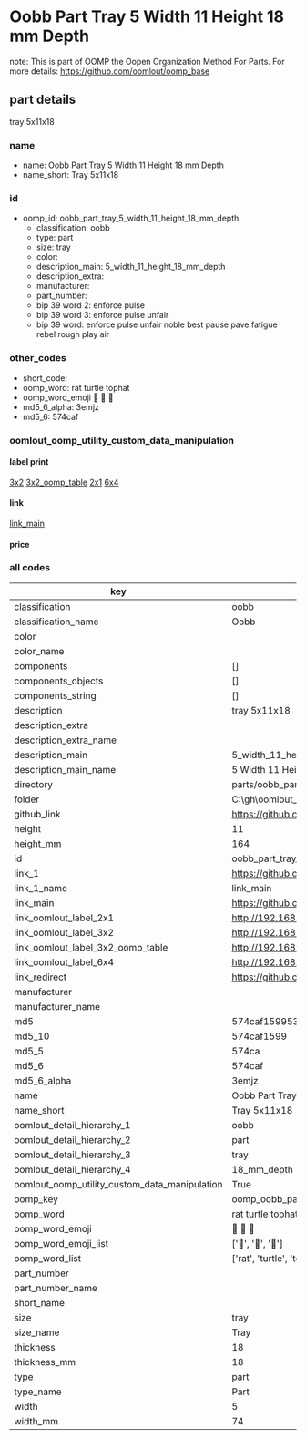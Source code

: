 # Oobb Part Tray 5 Width 11 Height 18 mm Depth  

note: This is part of OOMP the Oopen Organization Method For Parts. For more details: https://github.com/oomlout/oomp_base

##  part details
  



tray 5x11x18



### name
* name: Oobb Part Tray 5 Width 11 Height 18 mm Depth
* name_short: Tray 5x11x18 
### id
* oomp_id: oobb_part_tray_5_width_11_height_18_mm_depth
  * classification: oobb
  * type: part
  * size: tray
  * color: 
  * description_main: 5_width_11_height_18_mm_depth
  * description_extra: 
  * manufacturer: 
  * part_number: 
  * bip 39 word 2: enforce pulse
  * bip 39 word 3: enforce pulse unfair
  * bip 39 word: enforce pulse unfair noble best pause pave fatigue rebel rough play air

### other_codes
* short_code: 
* oomp_word: rat turtle tophat
* oomp_word_emoji :rat: :turtle: :tophat:
* md5_6_alpha: 3emjz
* md5_6: 574caf






### oomlout_oomp_utility_custom_data_manipulation
#### label print
[3x2](http://192.168.1.245:1112/?label=oomp%203emjz)
[3x2_oomp_table](http://192.168.1.108:1112/?label=oomp%203emjz)
[2x1](http://192.168.1.242:1112/?label=oomp%203emjz)
[6x4](http://192.168.1.55:1112/?label=oomp%203emjz)    

#### link

[link_main](https://github.com/oomlout/oomlout_oobb_version_4_generated_parts/tree/main/navigation_oomp/oobb/part/tray/5_width_11_height_18_mm_depth/part)                              

#### price







### all codes 
| key | value |  
| --- | --- |  
| classification | oobb |  
| classification_name | Oobb |  
| color |  |  
| color_name |  |  
| components | [] |  
| components_objects | [] |  
| components_string | [] |  
| description | tray 5x11x18 |  
| description_extra |  |  
| description_extra_name |  |  
| description_main | 5_width_11_height_18_mm_depth |  
| description_main_name | 5 Width 11 Height 18 mm Depth |  
| directory | parts/oobb_part_tray_5_width_11_height_18_mm_depth |  
| folder | C:\gh\oomlout_oobb_version_4_generated_parts\parts\oobb_part_tray_5_width_11_height_18_mm_depth |  
| github_link | https://github.com/oomlout/oomlout_oomp_part_src/tree/main/parts/oobb_part_tray_5_width_11_height_18_mm_depth |  
| height | 11 |  
| height_mm | 164 |  
| id | oobb_part_tray_5_width_11_height_18_mm_depth |  
| link_1 | https://github.com/oomlout/oomlout_oobb_version_4_generated_parts/tree/main/navigation_oomp/oobb/part/tray/5_width_11_height_18_mm_depth/part |  
| link_1_name | link_main |  
| link_main | https://github.com/oomlout/oomlout_oobb_version_4_generated_parts/tree/main/navigation_oomp/oobb/part/tray/5_width_11_height_18_mm_depth/part |  
| link_oomlout_label_2x1 | http://192.168.1.242:1112/?label=oomp%203emjz |  
| link_oomlout_label_3x2 | http://192.168.1.245:1112/?label=oomp%203emjz |  
| link_oomlout_label_3x2_oomp_table | http://192.168.1.108:1112/?label=oomp%203emjz |  
| link_oomlout_label_6x4 | http://192.168.1.55:1112/?label=oomp%203emjz |  
| link_redirect | https://github.com/oomlout/oomlout_oobb_version_4_generated_parts/tree/main/parts/oobb_tray_05_11_18 |  
| manufacturer |  |  
| manufacturer_name |  |  
| md5 | 574caf159953d432858aa95bda2b6251 |  
| md5_10 | 574caf1599 |  
| md5_5 | 574ca |  
| md5_6 | 574caf |  
| md5_6_alpha | 3emjz |  
| name | Oobb Part Tray 5 Width 11 Height 18 mm Depth |  
| name_short | Tray 5x11x18  |  
| oomlout_detail_hierarchy_1 | oobb |  
| oomlout_detail_hierarchy_2 | part |  
| oomlout_detail_hierarchy_3 | tray |  
| oomlout_detail_hierarchy_4 | 18_mm_depth |  
| oomlout_oomp_utility_custom_data_manipulation | True |  
| oomp_key | oomp_oobb_part_tray_5_width_11_height_18_mm_depth |  
| oomp_word | rat turtle tophat |  
| oomp_word_emoji | :rat: :turtle: :tophat: |  
| oomp_word_emoji_list | [':rat:', ':turtle:', ':tophat:'] |  
| oomp_word_list | ['rat', 'turtle', 'tophat'] |  
| part_number |  |  
| part_number_name |  |  
| short_name |  |  
| size | tray |  
| size_name | Tray |  
| thickness | 18 |  
| thickness_mm | 18 |  
| type | part |  
| type_name | Part |  
| width | 5 |  
| width_mm | 74 |  
